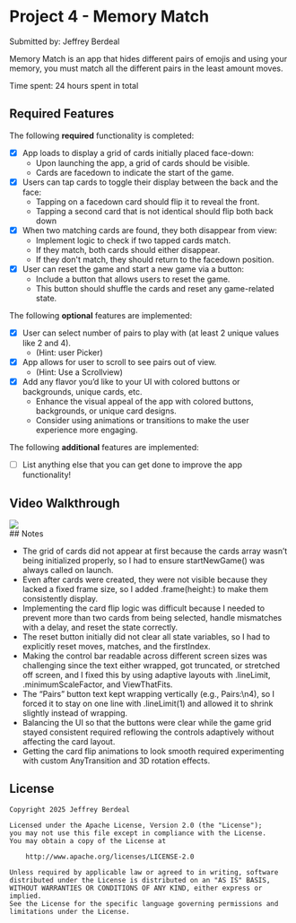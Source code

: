 # Project 4 - Memory Match

Submitted by: Jeffrey Berdeal

Memory Match is an app that hides different pairs of emojis and using your memory, you must match all the different pairs in the least amount moves. 

Time spent: 24 hours spent in total

## Required Features

The following **required** functionality is completed:

- [X] App loads to display a grid of cards initially placed face-down:
  - Upon launching the app, a grid of cards should be visible.
  - Cards are facedown to indicate the start of the game.
- [X] Users can tap cards to toggle their display between the back and the face: 
  - Tapping on a facedown card should flip it to reveal the front.
  - Tapping a second card that is not identical should flip both back down
- [X] When two matching cards are found, they both disappear from view:
  - Implement logic to check if two tapped cards match.
  - If they match, both cards should either disappear.
  - If they don't match, they should return to the facedown position.
- [X] User can reset the game and start a new game via a button:
  - Include a button that allows users to reset the game.
  - This button should shuffle the cards and reset any game-related state.
 
The following **optional** features are implemented:

- [X] User can select number of pairs to play with (at least 2 unique values like 2 and 4).
  * (Hint: user Picker)
- [X] App allows for user to scroll to see pairs out of view.
  * (Hint: Use a Scrollview)
- [X] Add any flavor you’d like to your UI with colored buttons or backgrounds, unique cards, etc. 
  * Enhance the visual appeal of the app with colored buttons, backgrounds, or unique card designs.
  * Consider using animations or transitions to make the user experience more engaging.

The following **additional** features are implemented:

- [ ] List anything else that you can get done to improve the app functionality!

## Video Walkthrough

<div>
    <a href="https://www.loom.com/share/ee1e553dda4c4c46aea16bfc2818fad7">
    </a>
    <a href="https://www.loom.com/share/ee1e553dda4c4c46aea16bfc2818fad7">
      <img style="max-width:300px;" src="https://cdn.loom.com/sessions/thumbnails/ee1e553dda4c4c46aea16bfc2818fad7-48d9d58e06f36fb5-full-play.gif">
    </a>
  </div>
## Notes

- The grid of cards did not appear at first because the cards array wasn’t being initialized properly, so I had to ensure startNewGame() was always called on launch.
- Even after cards were created, they were not visible because they lacked a fixed frame size, so I added .frame(height:) to make them consistently display.
- Implementing the card flip logic was difficult because I needed to prevent more than two cards from being selected, handle mismatches with a delay, and reset the state correctly.
- The reset button initially did not clear all state variables, so I had to explicitly reset moves, matches, and the firstIndex.
- Making the control bar readable across different screen sizes was challenging since the text either wrapped, got truncated, or stretched off screen, and I fixed this by using adaptive layouts with .lineLimit, .minimumScaleFactor, and ViewThatFits.
- The “Pairs” button text kept wrapping vertically (e.g., Pairs:\n4), so I forced it to stay on one line with .lineLimit(1) and allowed it to shrink slightly instead of wrapping.
- Balancing the UI so that the buttons were clear while the game grid stayed consistent required reflowing the controls adaptively without affecting the card layout.
- Getting the card flip animations to look smooth required experimenting with custom AnyTransition and 3D rotation effects.

## License

    Copyright 2025 Jeffrey Berdeal

    Licensed under the Apache License, Version 2.0 (the "License");
    you may not use this file except in compliance with the License.
    You may obtain a copy of the License at

        http://www.apache.org/licenses/LICENSE-2.0

    Unless required by applicable law or agreed to in writing, software
    distributed under the License is distributed on an "AS IS" BASIS,
    WITHOUT WARRANTIES OR CONDITIONS OF ANY KIND, either express or implied.
    See the License for the specific language governing permissions and
    limitations under the License.
